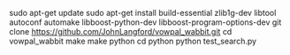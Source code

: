 sudo apt-get update
sudo apt-get install build-essential zlib1g-dev libtool autoconf automake libboost-python-dev libboost-program-options-dev
git clone https://github.com/JohnLangford/vowpal_wabbit.git
cd vowpal_wabbit
make
make python
cd python
python test_search.py
